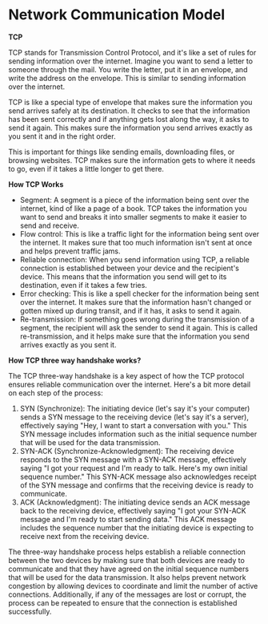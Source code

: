 # Network Communication Model

**TCP**

TCP stands for Transmission Control Protocol, and it's like a set of rules for sending information over the internet. Imagine you want to send a letter to someone through the mail. You write the letter, put it in an envelope, and write the address on the envelope. This is similar to sending information over the internet.

TCP is like a special type of envelope that makes sure the information you send arrives safely at its destination. It checks to see that the information has been sent correctly and if anything gets lost along the way, it asks to send it again. This makes sure the information you send arrives exactly as you sent it and in the right order.

This is important for things like sending emails, downloading files, or browsing websites. TCP makes sure the information gets to where it needs to go, even if it takes a little longer to get there.



**How TCP Works**

- Segment: A segment is a piece of the information being sent over the internet, kind of like a page of a book. TCP takes the information you want to send and breaks it into smaller segments to make it easier to send and receive.
- Flow control: This is like a traffic light for the information being sent over the internet. It makes sure that too much information isn't sent at once and helps prevent traffic jams.
- Reliable connection: When you send information using TCP, a reliable connection is established between your device and the recipient's device. This means that the information you send will get to its destination, even if it takes a few tries.
- Error checking: This is like a spell checker for the information being sent over the internet. It makes sure that the information hasn't changed or gotten mixed up during transit, and if it has, it asks to send it again.
- Re-transmission: If something goes wrong during the transmission of a segment, the recipient will ask the sender to send it again. This is called re-transmission, and it helps make sure that the information you send arrives exactly as you sent it.

**How TCP three way handshake works?**

The TCP three-way handshake is a key aspect of how the TCP protocol ensures reliable communication over the internet. Here's a bit more detail on each step of the process:

1. SYN (Synchronize): The initiating device (let's say it's your computer) sends a SYN message to the receiving device (let's say it's a server), effectively saying "Hey, I want to start a conversation with you." This SYN message includes information such as the initial sequence number that will be used for the data transmission.
2. SYN-ACK (Synchronize-Acknowledgment): The receiving device responds to the SYN message with a SYN-ACK message, effectively saying "I got your request and I'm ready to talk. Here's my own initial sequence number." This SYN-ACK message also acknowledges receipt of the SYN message and confirms that the receiving device is ready to communicate.
3. ACK (Acknowledgment): The initiating device sends an ACK message back to the receiving device, effectively saying "I got your SYN-ACK message and I'm ready to start sending data." This ACK message includes the sequence number that the initiating device is expecting to receive next from the receiving device.

The three-way handshake process helps establish a reliable connection between the two devices by making sure that both devices are ready to communicate and that they have agreed on the initial sequence numbers that will be used for the data transmission. It also helps prevent network congestion by allowing devices to coordinate and limit the number of active connections. Additionally, if any of the messages are lost or corrupt, the process can be repeated to ensure that the connection is established successfully.